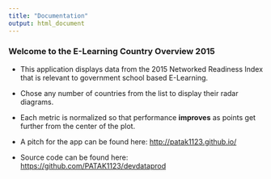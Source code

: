 ```yaml
---
title: "Documentation"
output: html_document
---
```


### Welcome to the E-Learning Country Overview 2015

- This application displays data from the 2015 Networked Readiness Index that is relevant to government school based E-Learning.

- Chose any number of countries from the list to display their radar diagrams.

- Each metric is normalized so that performance **improves** as points get further from the center of the plot.

- A pitch for the app can be found here: http://patak1123.github.io/

- Source code can be found here: https://github.com/PATAK1123/devdataprod
